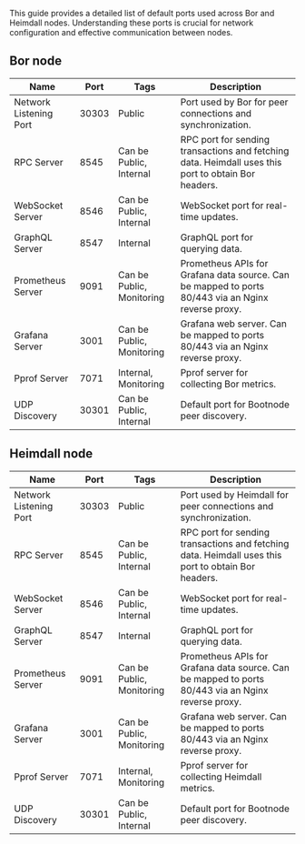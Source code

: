 This guide provides a detailed list of default ports used across Bor and Heimdall nodes. Understanding these ports is crucial for network configuration and effective communication between nodes.

## Bor node

| Name                   | Port  | Tags                      | Description                                                                                         |
| ---------------------- | ----- | ------------------------- | --------------------------------------------------------------------------------------------------- |
| Network Listening Port | 30303 | Public                    | Port used by Bor for peer connections and synchronization.                                          |
| RPC Server             | 8545  | Can be Public, Internal   | RPC port for sending transactions and fetching data. Heimdall uses this port to obtain Bor headers. |
| WebSocket Server       | 8546  | Can be Public, Internal   | WebSocket port for real-time updates.                                                               |
| GraphQL Server         | 8547  | Internal                  | GraphQL port for querying data.                                                                     |
| Prometheus Server      | 9091  | Can be Public, Monitoring | Prometheus APIs for Grafana data source. Can be mapped to ports 80/443 via an Nginx reverse proxy.  |
| Grafana Server         | 3001  | Can be Public, Monitoring | Grafana web server. Can be mapped to ports 80/443 via an Nginx reverse proxy.                       |
| Pprof Server           | 7071  | Internal, Monitoring      | Pprof server for collecting Bor metrics.                                                            |
| UDP Discovery          | 30301 | Can be Public, Internal   | Default port for Bootnode peer discovery.                                                           |

## Heimdall node

| Name                   | Port  | Tags                      | Description                                                                                         |
| ---------------------- | ----- | ------------------------- | --------------------------------------------------------------------------------------------------- |
| Network Listening Port | 30303 | Public                    | Port used by Heimdall for peer connections and synchronization.                                     |
| RPC Server             | 8545  | Can be Public, Internal   | RPC port for sending transactions and fetching data. Heimdall uses this port to obtain Bor headers. |
| WebSocket Server       | 8546  | Can be Public, Internal   | WebSocket port for real-time updates.                                                               |
| GraphQL Server         | 8547  | Internal                  | GraphQL port for querying data.                                                                     |
| Prometheus Server      | 9091  | Can be Public, Monitoring | Prometheus APIs for Grafana data source. Can be mapped to ports 80/443 via an Nginx reverse proxy.  |
| Grafana Server         | 3001  | Can be Public, Monitoring | Grafana web server. Can be mapped to ports 80/443 via an Nginx reverse proxy.                       |
| Pprof Server           | 7071  | Internal, Monitoring      | Pprof server for collecting Heimdall metrics.                                                       |
| UDP Discovery          | 30301 | Can be Public, Internal   | Default port for Bootnode peer discovery.                                                           |
